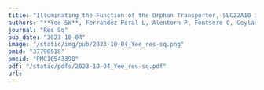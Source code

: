 ```yaml
---
title: "Illuminating the Function of the Orphan Transporter, SLC22A10 in Humans and Other Primates"
authors: "**Yee SW**, Ferrández-Peral L, Alentorn P, Fontsere C, Ceylan M, Koleske ML, Handin N, Artegoitia VM, Lara G, Chien HC, Zhou X, Dainat J, Zalevsky A, Sali A, Brand CM, Capra JA, Artursson P, Newman JW, Marques-Bonet T, Giacomini KM."
journal: "Res Sq"
pub_date: "2023-10-04"
image: "/static/img/pub/2023-10-04_Yee_res-sq.png"
pmid: "37790518"
pmcid: "PMC10543398"
pdf: "/static/pdfs/2023-10-04_Yee_res-sq.pdf"
url: 
---
```

